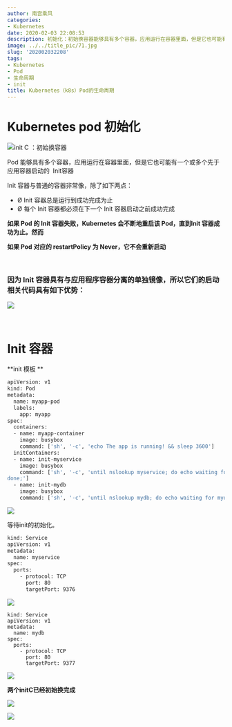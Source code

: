 ```yaml
---
author: 南宫乘风
categories:
- Kubernetes
date: 2020-02-03 22:08:53
description: 初始化：初始换容器能够具有多个容器，应用运行在容器里面，但是它也可能有一个或多个先于应用容器启动的容器容器与普通的容器非常像，除了如下两点：容器总是运行到成功完成为止每个容器都必须在下一个容器启动之前。。。。。。。
image: ../../title_pic/71.jpg
slug: '202002032208'
tags:
- Kubernetes
- Pod
- 生命周期
- init
title: Kubernetes（k8s）Pod的生命周期
---
```


<!--more-->

# Kubernetes pod 初始化

![](../../image/20200203210606608.png)init C ：初始换容器

Pod 能够具有多个容器，应用运行在容器里面，但是它也可能有一个或多个先于应用容器启动的  Init容器

Init 容器与普通的容器非常像，除了如下两点：  

- Ø Init 容器总是运行到成功完成为止  
- Ø 每个 Init 容器都必须在下一个 Init 容器启动之前成功完成  

**如果 Pod 的 Init 容器失败，Kubernetes 会不断地重启该 Pod，直到Init 容器成功为止。然而**

**如果 Pod 对应的 restartPolicy 为 Never，它不会重新启动**

 

### **因为 Init 容器具有与应用程序容器分离的单独镜像，所以它们的启动相关代码具有如下优势：**

![](../../image/20200203212713217.png)

 

# Init 容器  

**init 模板 **

```bash
apiVersion: v1
kind: Pod
metadata:
  name: myapp-pod
  labels:
    app: myapp
spec:
  containers:
  - name: myapp-container
    image: busybox
    command: ['sh', '-c', 'echo The app is running! && sleep 3600']
  initContainers:
  - name: init-myservice
    image: busybox
    command: ['sh', '-c', 'until nslookup myservice; do echo waiting for myservice; sleep 2; 
done;']
  - name: init-mydb
    image: busybox
    command: ['sh', '-c', 'until nslookup mydb; do echo waiting for mydb; sleep 2; done;']
```

![](../../image/20200203215837563.png)

等待init的初始化。

```bash
kind: Service
apiVersion: v1
metadata:
  name: myservice
spec:
  ports:
    - protocol: TCP
      port: 80
      targetPort: 9376
```

![](../../image/20200203220232560.png)

```
kind: Service
apiVersion: v1
metadata:
  name: mydb
spec:
  ports:
    - protocol: TCP
      port: 80
      targetPort: 9377
```

![](../../image/20200203220452435.png)

**两个initC已经初始换完成**

![](../../image/20200203220626352.png)

![](../../image/20200203220642103.png)